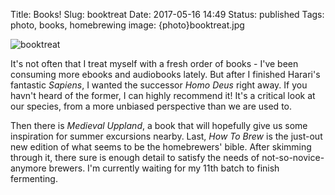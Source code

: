 Title: Books!
Slug: booktreat
Date: 2017-05-16 14:49
Status: published
Tags: photo, books, homebrewing
image: {photo}booktreat.jpg

![booktreat]({photo}booktreat.jpg "booktreat")

It's not often that I treat myself with a fresh order of books  -  I've been
consuming more ebooks and audiobooks lately. But after I finished Harari's
fantastic _Sapiens_, I wanted the successor _Homo Deus_ right away. If you
havn't heard of the former, I can highly recommend it! It's a critical
look at our species, from a more unbiased perspective than we are used to.

Then there is _Medieval Uppland_, a book that will hopefully give us some
inspiration for summer excursions nearby. Last, _How To Brew_ is the
just-out new edition of what seems to be the homebrewers' bible. After skimming
through it, there sure is enough detail to satisfy the needs of
not-so-novice-anymore brewers. I'm currently waiting for my 11th batch to
finish fermenting.
